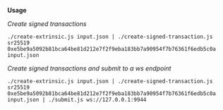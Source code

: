 **Usage**


*Create signed transactions*
```
./create-extrinsic.js input.json | ./create-signed-transaction.js sr25519 0xe5be9a5092b81bca64be81d212e7f2f9eba183bb7a90954f7b76361f6edb5c0a input.json
```

*Create signed transactions and submit to a ws endpoint*
```
./create-extrinsic.js input.json | ./create-signed-transaction.js sr25519 0xe5be9a5092b81bca64be81d212e7f2f9eba183bb7a90954f7b76361f6edb5c0a input.json | ./submit.js ws://127.0.0.1:9944
```